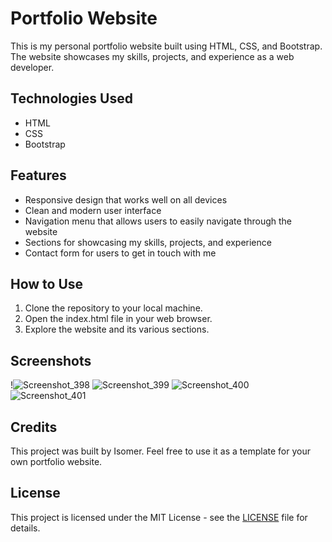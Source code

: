# Portfolio Website

This is my personal portfolio website built using HTML, CSS, and Bootstrap. The website showcases my skills, projects, and experience as a web developer.

## Technologies Used

- HTML
- CSS
- Bootstrap

## Features

- Responsive design that works well on all devices
- Clean and modern user interface
- Navigation menu that allows users to easily navigate through the website
- Sections for showcasing my skills, projects, and experience
- Contact form for users to get in touch with me

## How to Use

1. Clone the repository to your local machine.
2. Open the index.html file in your web browser.
3. Explore the website and its various sections.

## Screenshots

!![Screenshot_398](https://user-images.githubusercontent.com/43922158/222225748-c1fb6c81-9b5c-4168-a9cb-ce2a20bea3e4.png)
![Screenshot_399](https://user-images.githubusercontent.com/43922158/222225757-81cb0f10-548f-43f0-b989-ed7c128c5a58.png)
![Screenshot_400](https://user-images.githubusercontent.com/43922158/222225760-00bc612b-4992-4ea1-8b07-82250d312719.png)
![Screenshot_401](https://user-images.githubusercontent.com/43922158/222225763-4d3ba923-6554-46c4-aac6-e6ddee38083f.png)


## Credits

This project was built by Isomer. Feel free to use it as a template for your own portfolio website.

## License

This project is licensed under the MIT License - see the [LICENSE](/LICENSE) file for details.
